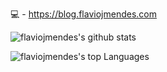 💻 - https://blog.flaviojmendes.com



![flaviojmendes's github stats](https://github-readme-stats.vercel.app/api?username=flaviojmendes&count_private=true&show_icons=true&theme=tokyonight)

![flaviojmendes's top Languages](https://github-readme-stats.vercel.app/api/top-langs/?username=flaviojmendes&layout=compact)
